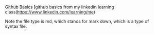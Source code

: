 Github Basics
[github basics from my linkedin learning class(https://www.linkedin.com/learning/me)

Note the file type is md, which stands for mark down, which is a type of syntax file. 
